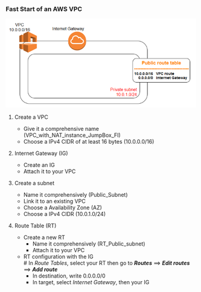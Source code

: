 ### Fast Start of an AWS VPC

![VPC_Basics](https://github.com/Cyril-Basquin/AWS/blob/master/Tutorials/Images/Basics_VPC.png)


1. Create a VPC
    + Give it a comprehensive name (VPC_with_NAT_instance_JumpBox_FI)
    + Choose a IPv4 CIDR of at least 16 bytes (10.0.0.0/16)


2. Internet Gateway (IG)
    + Create an IG
    + Attach it to your VPC


3. Create a subnet
    + Name it comprehensively (Public_Subnet)
    + Link it to an existing VPC
    + Choose a Availability Zone (AZ)
    + Choose a IPv4 CIDR (10.0.1.0/24)


4. Route Table (RT)
    + Create a new RT
        + Name it comprehensively (RT_Public_subnet)
        + Attach it to your VPC
    + RT configuration with the IG  
\# In *Route Tables*, select your RT then go to __*Routes*__  ==> __*Edit routes*__ ==> __*Add route*__
        + In destination, write 0.0.0.0/0
        + In target, select *Internet Gateway*, then your IG
